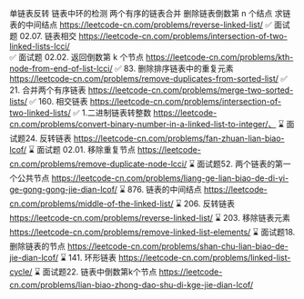 单链表反转
链表中环的检测
两个有序的链表合并
删除链表倒数第 n 个结点
求链表的中间结点
https://leetcode-cn.com/problems/reverse-linked-list/
✅ 面试题 02.07. 链表相交 https://leetcode-cn.com/problems/intersection-of-two-linked-lists-lcci/  
✅ 面试题 02.02. 返回倒数第 k 个节点 https://leetcode-cn.com/problems/kth-node-from-end-of-list-lcci/
✅ 83. 删除排序链表中的重复元素 https://leetcode-cn.com/problems/remove-duplicates-from-sorted-list/
✅ 21. 合并两个有序链表 https://leetcode-cn.com/problems/merge-two-sorted-lists/
✅ 160. 相交链表 https://leetcode-cn.com/problems/intersection-of-two-linked-lists/
✅ 1.二进制链表转整数 https://leetcode-cn.com/problems/convert-binary-number-in-a-linked-list-to-integer/、
⌛️ 面试题24. 反转链表 https://leetcode-cn.com/problems/fan-zhuan-lian-biao-lcof/
⌛️ 面试题 02.01. 移除重复节点 https://leetcode-cn.com/problems/remove-duplicate-node-lcci/
⌛️ 面试题52. 两个链表的第一个公共节点 https://leetcode-cn.com/problems/liang-ge-lian-biao-de-di-yi-ge-gong-gong-jie-dian-lcof/
⌛️ 876. 链表的中间结点 https://leetcode-cn.com/problems/middle-of-the-linked-list/
⌛️ 206. 反转链表 https://leetcode-cn.com/problems/reverse-linked-list/
⌛️ 203. 移除链表元素 https://leetcode-cn.com/problems/remove-linked-list-elements/
⌛️ 面试题18. 删除链表的节点 https://leetcode-cn.com/problems/shan-chu-lian-biao-de-jie-dian-lcof/
⌛️ 141. 环形链表  https://leetcode-cn.com/problems/linked-list-cycle/
⌛️ 面试题22. 链表中倒数第k个节点  https://leetcode-cn.com/problems/lian-biao-zhong-dao-shu-di-kge-jie-dian-lcof/